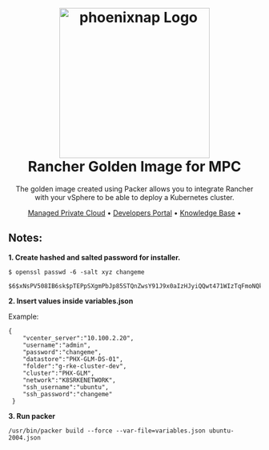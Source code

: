 <h1 align="center">
  <br>
  <a href="https://phoenixnap.com/private"><img src="https://user-images.githubusercontent.com/81640346/123400365-fa43ce80-d5a5-11eb-89c8-5a65a02a8cac.png" alt="phoenixnap Logo" width="300"></a>

  <br>
Rancher Golden Image for MPC
  <br>
</h1>

<p align="center">
The golden image created using Packer allows you to integrate Rancher with your vSphere to be able to deploy a Kubernetes cluster. 
</p>

<p align="center">
  <a href="https://phoenixnap.com/private">Managed Private Cloud</a> •
  <a href="https://developers.phoenixnap.com/">Developers Portal</a> •
  <a href="http://phoenixnap.com/kb">Knowledge Base</a> •
</p>

## Notes:

**1. Create hashed and salted password for installer.**

    $ openssl passwd -6 -salt xyz changeme 
     $6$xNsPV508IB6sk$pTEPpSXgmPbJp85STQnZwsY91J9x0aIzHJyiQQwt471WIzTqFmoNQkYIWn2elQbiEI3THIa2cS67MRAmYYBAy0



**2. Insert values inside variables.json**

 Example:
 
    {
        "vcenter_server":"10.100.2.20",
        "username":"admin",
        "password":"changeme",
        "datastore":"PHX-GLM-DS-01",
        "folder":"g-rke-cluster-dev",
        "cluster":"PHX-GLM",
        "network":"K8SRKENETWORK",
        "ssh_username":"ubuntu",
        "ssh_password":"changeme"
     }

**3. Run packer**

    /usr/bin/packer build --force --var-file=variables.json ubuntu-2004.json
